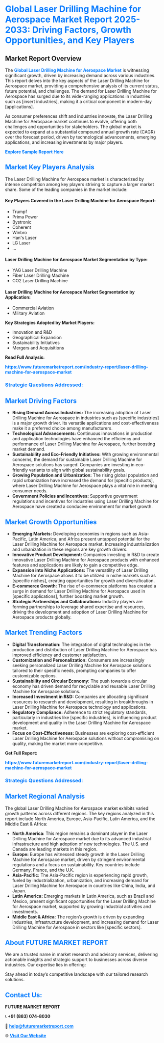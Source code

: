 <h1 style="color: #007BFF;">Global Laser Drilling Machine for Aerospace Market Report 2025-2033: Driving Factors, Growth Opportunities, and Key Players</h1>

<section id="overview">
<h2>Market Report Overview</h2>
<p>The <a href="https://www.futuremarketreport.com/industry-report/laser-drilling-machine-for-aerospace-market" style="color: #007BFF; text-decoration: none;"><strong>Global Laser Drilling Machine for Aerospace Market</strong></a> is witnessing significant growth, driven by increasing demand across various industries. This report delves into the key aspects of the Laser Drilling Machine for Aerospace market, providing a comprehensive analysis of its current status, future potential, and challenges. The demand for Laser Drilling Machine for Aerospace has surged due to its wide-ranging applications in industries such as [insert industries], making it a critical component in modern-day [applications].</p>
<p>As consumer preferences shift and industries innovate, the Laser Drilling Machine for Aerospace market continues to evolve, offering both challenges and opportunities for stakeholders. The global market is expected to expand at a substantial compound annual growth rate (CAGR) over the forecast period, driven by technological advancements, emerging applications, and increasing investments by major players.</p>
</section>

<section id="overview">
<p><a href="https://www.futuremarketreport.com/request-sample/reportId=89598" style="color: #007BFF; text-decoration: none;"><strong>Explore Sample Report Here</strong></a></p>
</section>

<section id="key-players">
<h2 style="color: #007BFF;">Market Key Players Analysis</h2>
<p>The Laser Drilling Machine for Aerospace market is characterized by intense competition among key players striving to capture a larger market share. Some of the leading companies in the market include:</p>
<h4>Key Players Covered in the Laser Drilling Machine for Aerospace Report:</h4>
<ul><li>Trumpf</li><li>Prima Power</li><li>Bystronic</li><li>Coherent</li><li>Winbro</li><li>Han&#039;s Laser</li><li>LG Laser</li><li>...</li></ul>
<h4>Laser Drilling Machine for Aerospace Market Segmentation by Type:</h4>
<ul><li>YAG Laser Drilling Machine</li><li>Fiber Laser Drilling Machine</li><li>CO2 Laser Drilling Machine</li></ul>

<h4>Laser Drilling Machine for Aerospace Market Segmentation by Application:</h4>
<ul><li>Commercial Aviation</li><li>Military Aviation</li></ul>
<p><strong>Key Strategies Adopted by Market Players:</strong></p>
<ul>
<li>Innovation and R&D</li>
<li>Geographical Expansion</li>
<li>Sustainability Initiatives</li>
<li>Mergers and Acquisitions</li>
</ul>
</section>

<section>
<p><strong>Read Full Analysis: </strong></p><a href="https://www.futuremarketreport.com/industry-report/laser-drilling-machine-for-aerospace-market" style="color: #007BFF; text-decoration: none;"><strong>https://www.futuremarketreport.com/industry-report/laser-drilling-machine-for-aerospace-market</strong></a>
<h3 style="color: #007BFF;">Strategic Questions Addressed:</h3>
</section>

<section id="driving-factors">
<h2 style="color: #007BFF;">Market Driving Factors</h2>
<ul>
<li><strong>Rising Demand Across Industries:</strong> The increasing adoption of Laser Drilling Machine for Aerospace in industries such as [specific industries] is a major growth driver. Its versatile applications and cost-effectiveness make it a preferred choice among manufacturers.</li>
<li><strong>Technological Advancements:</strong> Continuous innovations in production and application technologies have enhanced the efficiency and performance of Laser Drilling Machine for Aerospace, further boosting market demand.</li>
<li><strong>Sustainability and Eco-Friendly Initiatives:</strong> With growing environmental concerns, the demand for sustainable Laser Drilling Machine for Aerospace solutions has surged. Companies are investing in eco-friendly variants to align with global sustainability goals.</li>
<li><strong>Growing Population and Urbanization:</strong> The rising global population and rapid urbanization have increased the demand for [specific products], where Laser Drilling Machine for Aerospace plays a vital role in meeting consumer needs.</li>
<li><strong>Government Policies and Incentives:</strong> Supportive government regulations and incentives for industries using Laser Drilling Machine for Aerospace have created a conducive environment for market growth.</li>
</ul>
</section>

<section id="growth-opportunities">
<h2 style="color: #007BFF;">Market Growth Opportunities</h2>
<ul>
<li><strong>Emerging Markets:</strong> Developing economies in regions such as Asia-Pacific, Latin America, and Africa present untapped potential for the Laser Drilling Machine for Aerospace market. Increasing industrialization and urbanization in these regions are key growth drivers.</li>
<li><strong>Innovative Product Development:</strong> Companies investing in R&D to create innovative Laser Drilling Machine for Aerospace products with enhanced features and applications are likely to gain a competitive edge.</li>
<li><strong>Expansion into Niche Applications:</strong> The versatility of Laser Drilling Machine for Aerospace allows it to be utilized in niche markets such as [specific niches], creating opportunities for growth and diversification.</li>
<li><strong>E-commerce Growth:</strong> The rise of e-commerce platforms has created a surge in demand for Laser Drilling Machine for Aerospace used in [specific applications], further boosting market growth.</li>
<li><strong>Strategic Partnerships and Collaborations:</strong> Industry players are forming partnerships to leverage shared expertise and resources, driving the development and adoption of Laser Drilling Machine for Aerospace products globally.</li>
</ul>
</section>

<section id="trending-factors">
<h2 style="color: #007BFF;">Market Trending Factors</h2>
<ul>
<li><strong>Digital Transformation:</strong> The integration of digital technologies in the production and distribution of Laser Drilling Machine for Aerospace has improved efficiency and customer satisfaction.</li>
<li><strong>Customization and Personalization:</strong> Consumers are increasingly seeking personalized Laser Drilling Machine for Aerospace solutions tailored to their specific needs, prompting companies to offer customizable options.</li>
<li><strong>Sustainability and Circular Economy:</strong> The push towards a circular economy has driven demand for recyclable and reusable Laser Drilling Machine for Aerospace solutions.</li>
<li><strong>Increased Investment in R&D:</strong> Companies are allocating significant resources to research and development, resulting in breakthroughs in Laser Drilling Machine for Aerospace technology and applications.</li>
<li><strong>Regulatory Compliance:</strong> Adherence to strict regulatory standards, particularly in industries like [specific industries], is influencing product development and quality in the Laser Drilling Machine for Aerospace market.</li>
<li><strong>Focus on Cost-Effectiveness:</strong> Businesses are exploring cost-efficient Laser Drilling Machine for Aerospace solutions without compromising on quality, making the market more competitive.</li>
</ul>
</section>

<section>
<p><strong>Get Full Report: </strong></p><a href="https://www.futuremarketreport.com/industry-report/laser-drilling-machine-for-aerospace-market" style="color: #007BFF; text-decoration: none;"><strong>https://www.futuremarketreport.com/industry-report/laser-drilling-machine-for-aerospace-market</strong></a>
<h3 style="color: #007BFF;">Strategic Questions Addressed:</h3>
</section>


<section id="regional-analysis">
<h2 style="color: #007BFF;">Market Regional Analysis</h2>
<p>The global Laser Drilling Machine for Aerospace market exhibits varied growth patterns across different regions. The key regions analyzed in this report include North America, Europe, Asia-Pacific, Latin America, and the Middle East & Africa:</p>
<ul>
<li><strong>North America:</strong> This region remains a dominant player in the Laser Drilling Machine for Aerospace market due to its advanced industrial infrastructure and high adoption of new technologies. The U.S. and Canada are leading markets in this region.</li>
<li><strong>Europe:</strong> Europe has witnessed steady growth in the Laser Drilling Machine for Aerospace market, driven by stringent environmental regulations and a focus on sustainability. Key countries include Germany, France, and the U.K.</li>
<li><strong>Asia-Pacific:</strong> The Asia-Pacific region is experiencing rapid growth, fueled by industrialization, urbanization, and increasing demand for Laser Drilling Machine for Aerospace in countries like China, India, and Japan.</li>
<li><strong>Latin America:</strong> Emerging markets in Latin America, such as Brazil and Mexico, present significant opportunities for the Laser Drilling Machine for Aerospace market, supported by growing industrial activities and investments.</li>
<li><strong>Middle East & Africa:</strong> The region’s growth is driven by expanding industries, infrastructure development, and increasing demand for Laser Drilling Machine for Aerospace in sectors like [specific sectors].</li>
</ul>
</section>

<footer>
<h2 style="color: #007BFF;">About FUTURE MARKET REPORT</h2>
<p>We are a trusted name in market research and advisory services, delivering actionable insights and strategic support to businesses across diverse industries. Our expertise lies in offering:</p>

<p>Stay ahead in today’s competitive landscape with our tailored research solutions.</p>

<h2 style="color: #007BFF;">Contact Us:</h2>
<p><strong>FUTURE MARKET REPORT</strong></p>
<p>📞 <strong>+91 (883) 074-8030</strong></p>
<p>📧 <strong><a href="mailto:help@futuremarketreport.com" style="color: #007BFF;">help@futuremarketreport.com</a></strong></p>
<p>🌐 <strong><a href="https://www.futuremarketreport.com/" style="color: #007BFF;">Visit Our Website</a></strong></p>
</footer>